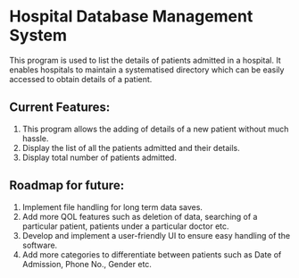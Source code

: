 # Hospital Database Management System
This program is used to list the details of patients admitted in a hospital.
It enables hospitals to maintain a systematised directory which can be easily accessed to obtain details of a patient.

## Current Features:
1. This program allows the adding of details of a new patient without much hassle.
2. Display the list of all the patients admitted and their details.
3. Display total number of patients admitted.

## Roadmap for future:
1. Implement file handling for long term data saves.
2. Add more QOL features such as deletion of data, searching of a particular patient, patients under a particular doctor etc.
3. Develop and implement a user-friendly UI to ensure easy handling of the software.
4. Add more categories to differentiate between patients such as Date of Admission, Phone No., Gender etc.
